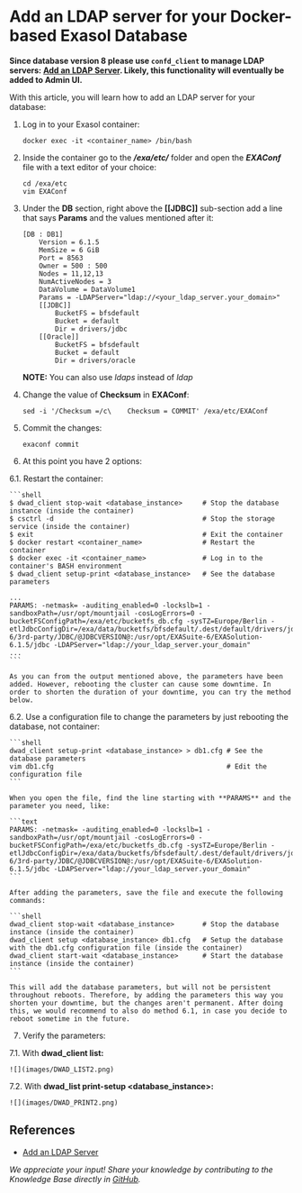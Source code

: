 # Add an LDAP server for your Docker-based Exasol Database

**Since database version 8 please use `confd_client` to manage LDAP servers: [Add an LDAP Server](https://docs.exasol.com/db/latest/administration/on-premise/manage_database/add_ldap_server.htm). Likely, this functionality will eventually be added to Admin UI.**

With this article, you will learn how to add an LDAP server for your database:

1. Log in to your Exasol container:

    ```shell
    docker exec -it <container_name> /bin/bash
    ```

2. Inside the container go to the ***/exa/etc/*** folder and open the ***EXAConf*** file with a text editor of your choice:

    ```shell
    cd /exa/etc  
    vim EXAConf
    ```

3. Under the **DB** section, right above the **[[JDBC]]** sub-section add a line that says **Params** and the values mentioned after it:

    ```text
    [DB : DB1]  
        Version = 6.1.5  
        MemSize = 6 GiB  
        Port = 8563  
        Owner = 500 : 500  
        Nodes = 11,12,13  
        NumActiveNodes = 3  
        DataVolume = DataVolume1  
        Params = -LDAPServer="ldap://<your_ldap_server.your_domain>"  
        [[JDBC]]  
            BucketFS = bfsdefault  
            Bucket = default  
            Dir = drivers/jdbc  
        [[Oracle]]  
            BucketFS = bfsdefault  
            Bucket = default  
            Dir = drivers/oracle
    ```

    **NOTE:** You can also use *ldaps* instead of *ldap*

4. Change the value of **Checksum** in **EXAConf**:

    ```shell
    sed -i '/Checksum =/c\    Checksum = COMMIT' /exa/etc/EXAConf
    ```

5. Commit the changes:

    ```shell
    exaconf commit
    ```

6. At this point you have 2 options:

6.1. Restart the container:

    ```shell
    $ dwad_client stop-wait <database_instance>     # Stop the database instance (inside the container)  
    $ csctrl -d                                     # Stop the storage service (inside the container)  
    $ exit                                          # Exit the container  
    $ docker restart <container_name>               # Restart the container  
    $ docker exec -it <container_name>              # Log in to the container's BASH environment  
    $ dwad_client setup-print <database_instance>   # See the database parameters  
      
    ...
    PARAMS: -netmask= -auditing_enabled=0 -lockslb=1 -sandboxPath=/usr/opt/mountjail -cosLogErrors=0 -bucketFSConfigPath=/exa/etc/bucketfs_db.cfg -sysTZ=Europe/Berlin -etlJdbcConfigDir=/exa/data/bucketfs/bfsdefault/.dest/default/drivers/jdbc:/usr/opt/EXASuite-6/3rd-party/JDBC/@JDBCVERSION@:/usr/opt/EXASuite-6/EXASolution-6.1.5/jdbc -LDAPServer="ldap://your_ldap_server.your_domain"  
    ...
    ```

    As you can from the output mentioned above, the parameters have been added. However, rebooting the cluster can cause some downtime. In order to shorten the duration of your downtime, you can try the method below.

6.2. Use a configuration file to change the parameters by just rebooting the database, not container:

    ```shell
    dwad_client setup-print <database_instance> > db1.cfg # See the database parameters  
    vim db1.cfg                                           # Edit the configuration file
    ```

    When you open the file, find the line starting with **PARAMS** and the parameter you need, like:

    ```text
    PARAMS: -netmask= -auditing_enabled=0 -lockslb=1 -sandboxPath=/usr/opt/mountjail -cosLogErrors=0 -bucketFSConfigPath=/exa/etc/bucketfs_db.cfg -sysTZ=Europe/Berlin -etlJdbcConfigDir=/exa/data/bucketfs/bfsdefault/.dest/default/drivers/jdbc:/usr/opt/EXASuite-6/3rd-party/JDBC/@JDBCVERSION@:/usr/opt/EXASuite-6/EXASolution-6.1.5/jdbc -LDAPServer="ldap://your_ldap_server.your_domain"
    ```

    After adding the parameters, save the file and execute the following commands:

    ```shell
    dwad_client stop-wait <database_instance>       # Stop the database instance (inside the container)  
    dwad_client setup <database_instance> db1.cfg   # Setup the database with the db1.cfg configuration file (inside the container)  
    dwad_client start-wait <database_instance>      # Start the database instance (inside the container)
    ```

    This will add the database parameters, but will not be persistent throughout reboots. Therefore, by adding the parameters this way you shorten your downtime, but the changes aren't permanent. After doing this, we would recommend to also do method 6.1, in case you decide to reboot sometime in the future.

7. Verify the parameters:

7.1. With **dwad_client list:**

    ![](images/DWAD_LIST2.png)

7.2. With **dwad_list print-setup <database_instance>:**

    ![](images/DWAD_PRINT2.png)

## References

* [Add an LDAP Server](https://docs.exasol.com/db/latest/administration/on-premise/manage_database/add_ldap_server.htm)

*We appreciate your input! Share your knowledge by contributing to the Knowledge Base directly in [GitHub](https://github.com/exasol/public-knowledgebase).*
